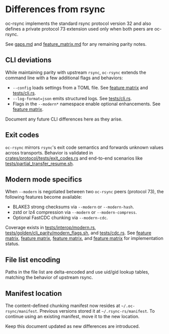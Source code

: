 # Differences from rsync

oc-rsync implements the standard rsync protocol version 32 and also defines a
private protocol 73 extension used only when both peers are oc-rsync.

See [gaps.md](gaps.md) and [feature_matrix.md](feature_matrix.md) for any remaining parity notes.

## CLI deviations

While maintaining parity with upstream `rsync`, `oc-rsync` extends the command
line with a few additional flags and behaviors:

- `--config` loads settings from a TOML file.
  See [feature matrix](feature_matrix.md#--config) and
  [tests/cli.rs](../tests/cli.rs).
- `--log-format=json` emits structured logs.
  See [tests/cli.rs](../tests/cli.rs).
- Flags in the `--modern*` namespace enable optional enhancements.
  See [feature matrix](feature_matrix.md#--modern).

Document any future CLI differences here as they arise.

## Exit codes

`oc-rsync` mirrors `rsync`'s exit code semantics and forwards unknown values
across transports. Behavior is validated in
[crates/protocol/tests/exit_codes.rs](../crates/protocol/tests/exit_codes.rs)
and end-to-end scenarios like
[tests/partial_transfer_resume.sh](../tests/partial_transfer_resume.sh).

## Modern mode specifics

When `--modern` is negotiated between two `oc-rsync` peers (protocol 73), the
following features become available:

- BLAKE3 strong checksums via `--modern` or `--modern-hash`.
- zstd or lz4 compression via `--modern` or `--modern-compress`.
- Optional FastCDC chunking via `--modern-cdc`.

Coverage exists in [tests/interop/modern.rs](../tests/interop/modern.rs),
[tests/golden/cli_parity/modern_flags.sh](../tests/golden/cli_parity/modern_flags.sh),
and [tests/cdc.rs](../tests/cdc.rs). See
[feature matrix](feature_matrix.md#--modern),
[feature matrix](feature_matrix.md#--modern-compress),
[feature matrix](feature_matrix.md#--modern-hash), and
[feature matrix](feature_matrix.md#--modern-cdc) for implementation status.

## File list encoding

Paths in the file list are delta-encoded and use uid/gid lookup tables, matching
the behavior of upstream rsync.

## Manifest location

The content-defined chunking manifest now resides at `~/.oc-rsync/manifest`.
Previous versions stored it at `~/.rsync-rs/manifest`. To continue using an
existing manifest, move it to the new location.

Keep this document updated as new differences are introduced.
